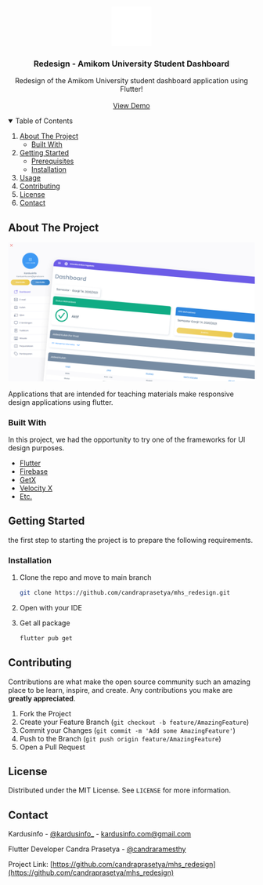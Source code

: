 <!-- PROJECT LOGO -->
<br />
<p align="center">
  <a href="https://github.com/candraprasetya/mhs_redesign">
    <img src="assets/images/amikom.png" alt="Logo" height="80">
  </a>

  <h3 align="center">Redesign - Amikom University Student Dashboard</h3>

  <p align="center">
    Redesign of the Amikom University student dashboard application using Flutter!
    <br />
    <br />
    <a href="https://kardusinfo.com/mhs/">View Demo</a>
  </p>
</p>



<!-- TABLE OF CONTENTS -->
<details open="open">
  <summary>Table of Contents</summary>
  <ol>
    <li>
      <a href="#about-the-project">About The Project</a>
      <ul>
        <li><a href="#built-with">Built With</a></li>
      </ul>
    </li>
    <li>
      <a href="#getting-started">Getting Started</a>
      <ul>
        <li><a href="#prerequisites">Prerequisites</a></li>
        <li><a href="#installation">Installation</a></li>
      </ul>
    </li>
    <li><a href="#usage">Usage</a></li>
    <li><a href="#contributing">Contributing</a></li>
    <li><a href="#license">License</a></li>
    <li><a href="#contact">Contact</a></li>
  </ol>
</details>



<!-- ABOUT THE PROJECT -->
## About The Project

[![Product Name Screen Shot][product-screenshot]](https://kardusinfo.com)

Applications that are intended for teaching materials make responsive design applications using flutter.

### Built With

In this project, we had the opportunity to try one of the frameworks for UI design purposes.
* [Flutter](https://flutter.dev)
* [Firebase](https://firebase.google.com/)
* [GetX](https://pub.dev/packages/get)
* [Velocity X](https://velocityx.dev/)
* [Etc.](#)

<!-- GETTING STARTED -->
## Getting Started

the first step to starting the project is to prepare the following requirements.

### Installation

1. Clone the repo and move to main branch
   ```sh
   git clone https://github.com/candraprasetya/mhs_redesign.git
   ```
3. Open with your IDE

4. Get all package
   ```sh
   flutter pub get
   ```

<!-- CONTRIBUTING -->
## Contributing

Contributions are what make the open source community such an amazing place to be learn, inspire, and create. Any contributions you make are **greatly appreciated**.

1. Fork the Project
2. Create your Feature Branch (`git checkout -b feature/AmazingFeature`)
3. Commit your Changes (`git commit -m 'Add some AmazingFeature'`)
4. Push to the Branch (`git push origin feature/AmazingFeature`)
5. Open a Pull Request


<!-- LICENSE -->
## License

Distributed under the MIT License. See `LICENSE` for more information.


<!-- CONTACT -->
## Contact

Kardusinfo - [@kardusinfo_](https://instagram.com/kardusinfo_) - kardusinfo.com@gmail.com

Flutter Developer
Candra Prasetya - [@candraramesthy](https://instagram.com/candraramesthy)


Project Link: [https://github.com/candraprasetya/mhs_redesign](https://github.com/candraprasetya/mhs_redesign)

[product-screenshot]: screenshot.png
